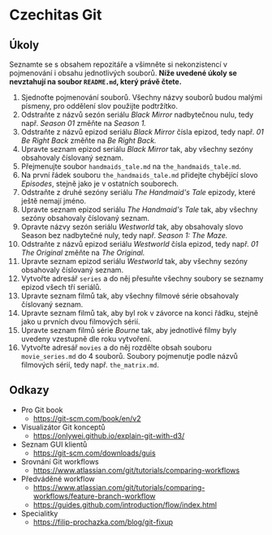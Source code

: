 # Czechitas Git

## Úkoly
Seznamte se s obsahem repozitáře a všimněte si nekonzistencí v pojmenování i obsahu jednotlivých souborů. **Níže uvedené úkoly se nevztahují na soubor `README.md`, který právě čtete.**
1. Sjednoťte pojmenování souborů. Všechny názvy souborů budou malými písmeny, pro oddělení slov použijte podtržítko.
1. Odstraňte z názvů sezón seriálu *Black Mirror* nadbytečnou nulu, tedy např. *Season 01* změňte na *Season 1.*
1. Odstraňte z názvů epizod seriálu *Black Mirror* čísla epizod, tedy např. *01 Be Right Back* změňte na *Be Right Back.*
1. Upravte seznam epizod seriálu *Black Mirror* tak, aby všechny sezóny obsahovaly číslovaný seznam.
1. Přejmenujte soubor `handmaids_tale.md` na `the_handmaids_tale.md`.
1. Na první řádek souboru `the_handmaids_tale.md` přidejte chybějící slovo *Episodes*, stejně jako je v ostatních souborech.
1. Odstraňte z druhé sezóny seriálu *The Handmaid's Tale* epizody, které ještě nemají jméno.
1. Upravte seznam epizod seriálu *The Handmaid's Tale* tak, aby všechny sezóny obsahovaly číslovaný seznam.
1. Opravte názvy sezón seriálu *Westworld* tak, aby obsahovaly slovo Season bez nadbytečné nuly, tedy např. *Season 1: The Maze.*
1. Odstraňte z názvů epizod seriálu *Westworld* čísla epizod, tedy např. *01 The Original* změňte na *The Original.*
1. Upravte seznam epizod seriálu *Westworld* tak, aby všechny sezóny obsahovaly číslovaný seznam.
1. Vytvořte adresář `series` a do něj přesuňte všechny soubory se seznamy epizod všech tří seriálů.
1. Upravte seznam filmů tak, aby všechny filmové série obsahovaly číslovaný seznam.
1. Upravte seznam filmů tak, aby byl rok v závorce na konci řádku, stejně jako u prvních dvou filmových sérií.
1. Upravte seznam filmů série *Bourne* tak, aby jednotlivé filmy byly uvedeny vzestupně dle roku vytvoření.
1. Vytvořte adresář `movies` a do něj rozdělte obsah souboru `movie_series.md` do 4 souborů. Soubory pojmenutje podle názvů filmových sérií, tedy např. `the_matrix.md`.

## Odkazy
* Pro Git book
  * https://git-scm.com/book/en/v2
* Visualizátor Git konceptů
  * https://onlywei.github.io/explain-git-with-d3/
* Seznam GUI klientů
  * https://git-scm.com/downloads/guis
* Srovnání Git workflows
  * https://www.atlassian.com/git/tutorials/comparing-workflows
* Předváděné workflow
  * https://www.atlassian.com/git/tutorials/comparing-workflows/feature-branch-workflow
  * https://guides.github.com/introduction/flow/index.html
* Specialitky
  * https://filip-prochazka.com/blog/git-fixup

